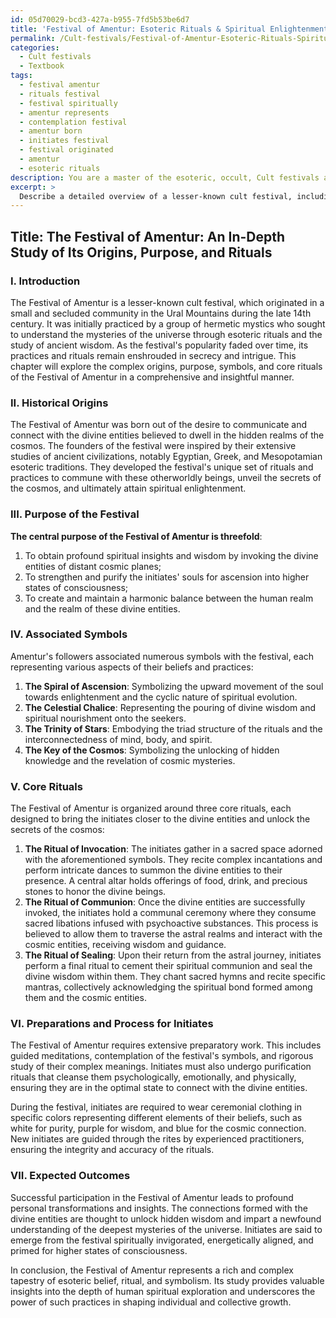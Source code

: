 ```yaml
---
id: 05d70029-bcd3-427a-b955-7fd5b53be6d7
title: 'Festival of Amentur: Esoteric Rituals & Spiritual Enlightenment'
permalink: /Cult-festivals/Festival-of-Amentur-Esoteric-Rituals-Spiritual-Enlightenment/
categories:
  - Cult festivals
  - Textbook
tags:
  - festival amentur
  - rituals festival
  - festival spiritually
  - amentur represents
  - contemplation festival
  - amentur born
  - initiates festival
  - festival originated
  - amentur
  - esoteric rituals
description: You are a master of the esoteric, occult, Cult festivals and education, you have written many textbooks on the subject in ways that provide students with rich and deep understanding of the subject. You are being asked to write textbook-like sections on a topic and you do it with full context, explainability, and reliability in accuracy to the true facts of the topic at hand, in a textbook style that a student would easily be able to learn from, in a rich, engaging, and contextual way. Always include relevant context (such as formulas and history), related concepts, and in a way that someone can gain deep insights from.
excerpt: > 
  Describe a detailed overview of a lesser-known cult festival, including its origins, purpose, associated symbols, and core rituals. Discuss the necessary preparations, the process for initiates to partake in the rituals, and the expected outcomes for those who successfully participate in the festival. Additionally, provide explanations for any esoteric elements or symbolism present within the ceremonies.
---
```


## Title: The Festival of Amentur: An In-Depth Study of Its Origins, Purpose, and Rituals

### I. Introduction

The Festival of Amentur is a lesser-known cult festival, which originated in a small and secluded community in the Ural Mountains during the late 14th century. It was initially practiced by a group of hermetic mystics who sought to understand the mysteries of the universe through esoteric rituals and the study of ancient wisdom. As the festival's popularity faded over time, its practices and rituals remain enshrouded in secrecy and intrigue. This chapter will explore the complex origins, purpose, symbols, and core rituals of the Festival of Amentur in a comprehensive and insightful manner.

### II. Historical Origins

The Festival of Amentur was born out of the desire to communicate and connect with the divine entities believed to dwell in the hidden realms of the cosmos. The founders of the festival were inspired by their extensive studies of ancient civilizations, notably Egyptian, Greek, and Mesopotamian esoteric traditions. They developed the festival's unique set of rituals and practices to commune with these otherworldly beings, unveil the secrets of the cosmos, and ultimately attain spiritual enlightenment.

### III. Purpose of the Festival

**The central purpose of the Festival of Amentur is threefold**: 
1. To obtain profound spiritual insights and wisdom by invoking the divine entities of distant cosmic planes;
2. To strengthen and purify the initiates' souls for ascension into higher states of consciousness;
3. To create and maintain a harmonic balance between the human realm and the realm of these divine entities.

### IV. Associated Symbols

Amentur's followers associated numerous symbols with the festival, each representing various aspects of their beliefs and practices:

1. **The Spiral of Ascension**: Symbolizing the upward movement of the soul towards enlightenment and the cyclic nature of spiritual evolution.
2. **The Celestial Chalice**: Representing the pouring of divine wisdom and spiritual nourishment onto the seekers.
3. **The Trinity of Stars**: Embodying the triad structure of the rituals and the interconnectedness of mind, body, and spirit.
4. **The Key of the Cosmos**: Symbolizing the unlocking of hidden knowledge and the revelation of cosmic mysteries.

### V. Core Rituals

The Festival of Amentur is organized around three core rituals, each designed to bring the initiates closer to the divine entities and unlock the secrets of the cosmos:

1. **The Ritual of Invocation**: The initiates gather in a sacred space adorned with the aforementioned symbols. They recite complex incantations and perform intricate dances to summon the divine entities to their presence. A central altar holds offerings of food, drink, and precious stones to honor the divine beings.
2. **The Ritual of Communion**: Once the divine entities are successfully invoked, the initiates hold a communal ceremony where they consume sacred libations infused with psychoactive substances. This process is believed to allow them to traverse the astral realms and interact with the cosmic entities, receiving wisdom and guidance.
3. **The Ritual of Sealing**: Upon their return from the astral journey, initiates perform a final ritual to cement their spiritual communion and seal the divine wisdom within them. They chant sacred hymns and recite specific mantras, collectively acknowledging the spiritual bond formed among them and the cosmic entities.

### VI. Preparations and Process for Initiates

The Festival of Amentur requires extensive preparatory work. This includes guided meditations, contemplation of the festival's symbols, and rigorous study of their complex meanings. Initiates must also undergo purification rituals that cleanse them psychologically, emotionally, and physically, ensuring they are in the optimal state to connect with the divine entities.

During the festival, initiates are required to wear ceremonial clothing in specific colors representing different elements of their beliefs, such as white for purity, purple for wisdom, and blue for the cosmic connection. New initiates are guided through the rites by experienced practitioners, ensuring the integrity and accuracy of the rituals.

### VII. Expected Outcomes

Successful participation in the Festival of Amentur leads to profound personal transformations and insights. The connections formed with the divine entities are thought to unlock hidden wisdom and impart a newfound understanding of the deepest mysteries of the universe. Initiates are said to emerge from the festival spiritually invigorated, energetically aligned, and primed for higher states of consciousness.

In conclusion, the Festival of Amentur represents a rich and complex tapestry of esoteric belief, ritual, and symbolism. Its study provides valuable insights into the depth of human spiritual exploration and underscores the power of such practices in shaping individual and collective growth.
